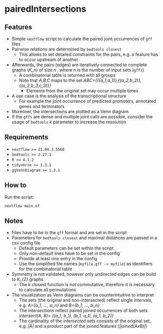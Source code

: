 # pairedIntersections

## Features

* Simple `nextflow` script to calculate the paired joint occurrences of `gff` files
* Pairwise relations are determined by `bedtools closest`
    * This allows to set detailed constraints for the pairs, e.g. a feature has to occur upstream of another
* Afterwards, the pairs (edges) are iteratively connected to complete graphs (*K_n*) of size *n* , where *n* is the number of input sets (`gffs`)
   * A combinatorial table is returned with all groups
   * Note that *A,B,C* maps to the set *ABC={{(a_1,a_1)},{(a_2,b_2)},{(a_2,b_3,c_3)}}*
      * Elements from the original set may occur multiple times 
* A use case is the analysis of the transcriptional structure
    * For example the joint occurrence of predicted promoters, annotated genes and terminators
* Moreover, the intersections are plotted as a Venn diagram
* If the `gffs` are dense and multiple joint calls are possible, consider the usage of `bedtools` *k* parameter to increase the resolution

## Requirements

* `nextflow >= 21.04.3.5560`
* `bedtools >= 2.27.1`
* `R >= 4.1.2`
* `tidyverse >= 1.3.1`
* `ggVennDiagram >= 1.3.1`

## How to

Run the script:

```
nextflow main.nf
```


## Notes

 * Files have to be in the `gff` format and are set in the script 
 * Parameters for `bedtools closest` and maximal distances are passed in a csv config file
    * Default parameters can be set within the script
    * Only non-default lines have to be set in the config
    * Provide at least one entry in the config
    * Use the simplified file names (`myfile.gff -> myfile`) as identifiers for the combinatorial table
 * Symmetry is not validated, however only undirected edges can be build to *K_{2}* graphs
    * The *k* closest function is not commutative, therefore it is necessary to calculate all permutations
 * The visualization as Venn diagrams can be counterintuitive to interpret
    * The sets (the original and non-intersected) reflect single intervals, e.g. *A={a_1, ..., a_n}* and *B={b_1, ..., b_n}*
    * The *intersections* reflect paired joined occurrences of both sets: *intersect(A, B)= {(a_1, b_1), (b_1, a_1), (a_1, b_2)}*
    * The cardinality of the *intersected* sets consists of the original set, e.g. *|A|* and a *product* part of the joined features (*|joined(AxB)|*)
